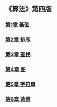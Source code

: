 ## 《算法》第四版

### [第1章 基础](https://github.com/baohenglin/Algorithmic/blob/master/Articles/%E3%80%8A%E7%AE%97%E6%B3%95%E3%80%8B%E7%AC%AC1%E7%AB%A0%E5%9F%BA%E7%A1%80.md)
### [第2章 排序]()
### [第3章 查找]()
### [第4章 图]()
### [第5章 字符串]()
### [第6章 背景]()
